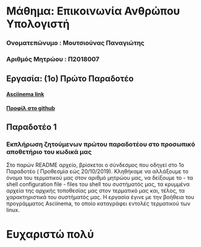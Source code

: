 # Μάθημα: Επικοινωνία Ανθρώπου Υπολογιστή

### Ονοματεπώνυμο : Μουτσιούνας Παναγιώτης
### Αριθμός Μητρώου : Π2018007

## Εργασία: (1ο) Πρώτο Παραδοτέο

#### [Asciinema link](https://asciinema.org/a/275357/ '[Asciinema link')
#### [Προφίλ στο github](https://github.com/panagiotismouts/ 'Προφίλ στο github')

## Παραδοτέο 1

### Εκπλήρωση ζητούμενων πρώτου παραδοτέου στο προσωπικό αποθετήριο του κωδικά μας

Στο παρών README αρχείο, βρίσκεται ο σύνδεσμος που οδηγεί στο 1ο Παραδοτέο ( Προθεσμία εώς 20/10/2019). Κληθήκαμε να αλλάξουμε το όνομα του 
τερματικού μας στον αριθμό μητρώου μας, να δείξουμε το - τα shell configuration file - files του shell του συστήματός μας, τα κρυμμένα αρχεία
της αρχικής τοποθεσίας μας στον τερματικό μας και, τέλος, τα χαρακτηριστικά του συστήματός μας. Η εργασία έγινε με την βοήθεια του
προγράμματος Asciinema, το οποίο καταγράφει εντολές τερματικού των linux.


# Ευχαριστώ πολύ
 
